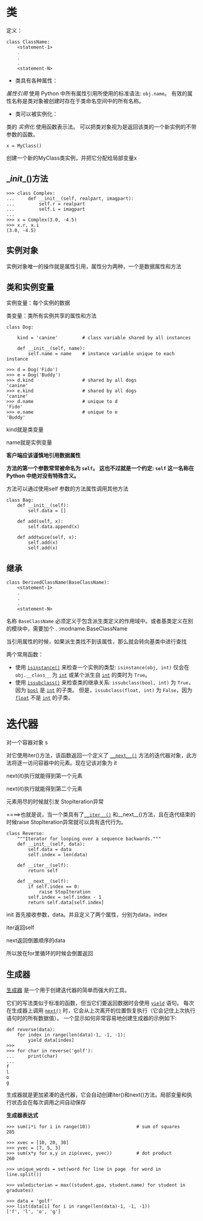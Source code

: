 # 类

定义：

```
class ClassName:
    <statement-1>
    .
    .
    .
    <statement-N>
```

* 类具有各种属性：

*属性引用* 使用 Python 中所有属性引用所使用的标准语法: `obj.name`。 有效的属性名称是类对象被创建时存在于类命名空间中的所有名称。

* 类可以被实例化：

类的 *实例化* 使用函数表示法。 可以把类对象视为是返回该类的一个新实例的不带参数的函数。 

```
x = MyClass()
```

创建一个新的MyClass类实例，并把它分配给局部变量x

## \__init__()方法

```
>>> class Complex:
...     def __init__(self, realpart, imagpart):
...         self.r = realpart
...         self.i = imagpart
...
>>> x = Complex(3.0, -4.5)
>>> x.r, x.i
(3.0, -4.5)
```

## 实例对象

实例对象唯一的操作就是属性引用，属性分为两种，一个是数据属性和方法

## 类和实例变量

 实例变量：每个实例的数据

类变量：类所有实例共享的属性和方法

```
class Dog:

    kind = 'canine'         # class variable shared by all instances

    def __init__(self, name):
        self.name = name    # instance variable unique to each instance

>>> d = Dog('Fido')
>>> e = Dog('Buddy')
>>> d.kind                  # shared by all dogs
'canine'
>>> e.kind                  # shared by all dogs
'canine'
>>> d.name                  # unique to d
'Fido'
>>> e.name                  # unique to e
'Buddy'
```

kind就是类变量

name就是实例变量

**客户端应该谨慎地引用数据属性**





**方法的第一个参数常常被命名为 `self`。 这也不过就是一个约定: `self` 这一名称在 Python 中绝对没有特殊含义。**



方法可以通过使用self 参数的方法属性调用其他方法

```
class Bag:
    def __init__(self):
        self.data = []

    def add(self, x):
        self.data.append(x)

    def addtwice(self, x):
        self.add(x)
        self.add(x)
```

## 继承

```
class DerivedClassName(BaseClassName):
    <statement-1>
    .
    .
    .
    <statement-N>
```

名称 `BaseClassName` 必须定义于包含派生类定义的作用域中。或者基类定义在别的模块中，需要加个 .   :modname.BaseClassName

当引用属性的时候，如果派生类找不到该属性，那么就会转向基类中进行查找

两个常用函数：

- 使用 [`isinstance()`](https://docs.python.org/zh-cn/3/library/functions.html#isinstance) 来检查一个实例的类型: `isinstance(obj, int)` 仅会在 `obj.__class__` 为 [`int`](https://docs.python.org/zh-cn/3/library/functions.html#int) 或某个派生自 [`int`](https://docs.python.org/zh-cn/3/library/functions.html#int) 的类时为 `True`。
- 使用 [`issubclass()`](https://docs.python.org/zh-cn/3/library/functions.html#issubclass) 来检查类的继承关系: `issubclass(bool, int)` 为 `True`，因为 [`bool`](https://docs.python.org/zh-cn/3/library/functions.html#bool) 是 [`int`](https://docs.python.org/zh-cn/3/library/functions.html#int) 的子类。 但是，`issubclass(float, int)` 为 `False`，因为 [`float`](https://docs.python.org/zh-cn/3/library/functions.html#float) 不是 [`int`](https://docs.python.org/zh-cn/3/library/functions.html#int) 的子类。

# 迭代器

对一个容器对象 s

对它使用iter()方法，该函数返回一个定义了 [`__next__()`](https://docs.python.org/zh-cn/3/library/stdtypes.html#iterator.__next__) 方法的迭代器对象，此方法将逐一访问容器中的元素。现在记该对象为 it

next(it)执行就能得到第一个元素

next(it)执行就能得到第二个元素

元素用尽的时候就引发 StopIteration异常



====>也就是说，当一个类具有了[`__iter__()`](https://docs.python.org/zh-cn/3/reference/datamodel.html#object.__iter__) 和_\_next__()方法，且在迭代结束的时候raise StopIteration异常就可以具有迭代行为。

```
class Reverse:
    """Iterator for looping over a sequence backwards."""
    def __init__(self, data):
        self.data = data
        self.index = len(data)

    def __iter__(self):
        return self

    def __next__(self):
        if self.index == 0:
            raise StopIteration
        self.index = self.index - 1
        return self.data[self.index]
```

init 首先接收参数，data。并且定义了两个属性，分别为data，index

iter返回self

next返回倒置顺序的data

所以放在for里循环的时候会倒置返回

## 生成器

[生成器](https://docs.python.org/zh-cn/3/glossary.html#term-generator) 是一个用于创建迭代器的简单而强大的工具。

它们的写法类似于标准的函数，但当它们要返回数据时会使用 [`yield`](https://docs.python.org/zh-cn/3/reference/simple_stmts.html#yield) 语句。 每次在生成器上调用 [`next()`](https://docs.python.org/zh-cn/3/library/functions.html#next) 时，它会从上次离开的位置恢复执行（它会记住上次执行语句时的所有数据值）。 一个显示如何非常容易地创建生成器的示例如下:

```
def reverse(data):
    for index in range(len(data)-1, -1, -1):
        yield data[index]
>>>
>>> for char in reverse('golf'):
...     print(char)
...
f
l
o
g
```

生成器就是更加紧凑的迭代器，它会自动创建iter()和next()方法。局部变量和执行状态会在每次调用之间自动保存

**生成器表达式**

```
>>> sum(i*i for i in range(10))                 # sum of squares
285

>>> xvec = [10, 20, 30]
>>> yvec = [7, 5, 3]
>>> sum(x*y for x,y in zip(xvec, yvec))         # dot product
260

>>> unique_words = set(word for line in page  for word in line.split())

>>> valedictorian = max((student.gpa, student.name) for student in graduates)

>>> data = 'golf'
>>> list(data[i] for i in range(len(data)-1, -1, -1))
['f', 'l', 'o', 'g']
```

